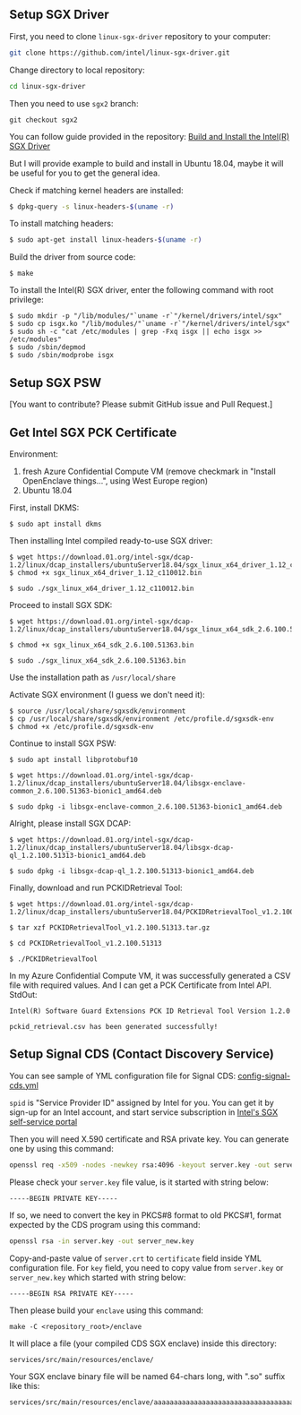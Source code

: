 ## Setup SGX Driver

First, you need to clone `linux-sgx-driver` repository to your computer:
```bash
git clone https://github.com/intel/linux-sgx-driver.git
```

Change directory to local repository:
```bash
cd linux-sgx-driver
```

Then you need to use `sgx2` branch:
```
git checkout sgx2
```

You can follow guide provided in the repository: [Build and Install the Intel(R) SGX Driver](https://github.com/intel/linux-sgx-driver/#build-and-install-the-intelr-sgx-driver)

But I will provide example to build and install in Ubuntu 18.04, maybe it will be useful for you to get the general idea.

Check if matching kernel headers are installed:
```bash
$ dpkg-query -s linux-headers-$(uname -r)
```

To install matching headers: 
```bash
$ sudo apt-get install linux-headers-$(uname -r)
```

Build the driver from source code:
```
$ make
```

To install the Intel(R) SGX driver, enter the following command with root privilege:
```
$ sudo mkdir -p "/lib/modules/"`uname -r`"/kernel/drivers/intel/sgx"    
$ sudo cp isgx.ko "/lib/modules/"`uname -r`"/kernel/drivers/intel/sgx"    
$ sudo sh -c "cat /etc/modules | grep -Fxq isgx || echo isgx >> /etc/modules"    
$ sudo /sbin/depmod
$ sudo /sbin/modprobe isgx
```


## Setup SGX PSW

[You want to contribute? Please submit GitHub issue and Pull Request.]


## Get Intel SGX PCK Certificate

Environment:
1. fresh Azure Confidential Compute VM (remove checkmark in "Install OpenEnclave things...", using West Europe region)
1. Ubuntu 18.04


First, install DKMS:
```
$ sudo apt install dkms
```


Then installing Intel compiled ready-to-use SGX driver:
```
$ wget https://download.01.org/intel-sgx/dcap-1.2/linux/dcap_installers/ubuntuServer18.04/sgx_linux_x64_driver_1.12_c110012.bin
$ chmod +x sgx_linux_x64_driver_1.12_c110012.bin

$ sudo ./sgx_linux_x64_driver_1.12_c110012.bin
```


Proceed to install SGX SDK:
```
$ wget https://download.01.org/intel-sgx/dcap-1.2/linux/dcap_installers/ubuntuServer18.04/sgx_linux_x64_sdk_2.6.100.51363.bin

$ chmod +x sgx_linux_x64_sdk_2.6.100.51363.bin

$ sudo ./sgx_linux_x64_sdk_2.6.100.51363.bin
```
Use the installation path as ```/usr/local/share```

Activate SGX environment (I guess we don't need it):
```
$ source /usr/local/share/sgxsdk/environment
$ cp /usr/local/share/sgxsdk/environment /etc/profile.d/sgxsdk-env
$ chmod +x /etc/profile.d/sgxsdk-env
```


Continue to install SGX PSW:
```
$ sudo apt install libprotobuf10

$ wget https://download.01.org/intel-sgx/dcap-1.2/linux/dcap_installers/ubuntuServer18.04/libsgx-enclave-common_2.6.100.51363-bionic1_amd64.deb

$ sudo dpkg -i libsgx-enclave-common_2.6.100.51363-bionic1_amd64.deb
```


Alright, please install SGX DCAP:
```
$ wget https://download.01.org/intel-sgx/dcap-1.2/linux/dcap_installers/ubuntuServer18.04/libsgx-dcap-ql_1.2.100.51313-bionic1_amd64.deb

$ sudo dpkg -i libsgx-dcap-ql_1.2.100.51313-bionic1_amd64.deb
```


Finally, download and run PCKIDRetrieval Tool:
```
$ wget https://download.01.org/intel-sgx/dcap-1.2/linux/dcap_installers/ubuntuServer18.04/PCKIDRetrievalTool_v1.2.100.51313.tar.gz

$ tar xzf PCKIDRetrievalTool_v1.2.100.51313.tar.gz

$ cd PCKIDRetrievalTool_v1.2.100.51313

$ ./PCKIDRetrievalTool
```


In my Azure Confidential Compute VM, it was successfully generated a CSV file with required values. And I can get a PCK Certificate from Intel API. StdOut:
```
Intel(R) Software Guard Extensions PCK ID Retrieval Tool Version 1.2.0

pckid_retrieval.csv has been generated successfully!
```


## Setup Signal CDS (Contact Discovery Service)

You can see sample of YML configuration file for Signal CDS: [config-signal-cds.yml](config-signal-cds.yml)

`spid` is "Service Provider ID" assigned by Intel for you. You can get it by sign-up for an Intel account, and start service subscription in [Intel's SGX self-service portal](https://api.portal.trustedservices.intel.com/EPID-attestation)

Then you will need X.590 certificate and RSA private key. You can generate one by using this command:
```bash
openssl req -x509 -nodes -newkey rsa:4096 -keyout server.key -out server.crt -days 365
```

Please check your `server.key` file value, is it started with string below:
```
-----BEGIN PRIVATE KEY-----
```

If so, we need to convert the key in PKCS#8 format to old PKCS#1, format expected by the CDS program using this command:
```bash
openssl rsa -in server.key -out server_new.key
```

Copy-and-paste value of `server.crt` to `certificate` field inside YML configuration file. For `key` field, you need to copy value from `server.key` or `server_new.key` which started with string below:
```
-----BEGIN RSA PRIVATE KEY-----
```

Then please build your `enclave` using this command:
```
make -C <repository_root>/enclave
```

It will place a file (your compiled CDS SGX enclave) inside this directory:
```
services/src/main/resources/enclave/
```

Your SGX enclave binary file will be named 64-chars long, with ".so" suffix like this:
```
services/src/main/resources/enclave/aaaaaaaaaaaaaaaaaaaaaaaaaaaaaaaaaaaaaaaaaaaaaaaaaaaaaaaaaaaaaaaa.so
```

